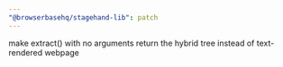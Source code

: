 ```yaml
---
"@browserbasehq/stagehand-lib": patch
---
```


make extract() with no arguments return the hybrid tree instead of text-rendered webpage
